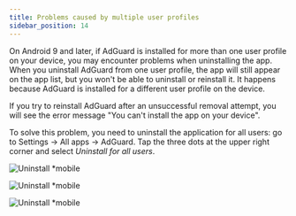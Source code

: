 ```yaml
---
title: Problems caused by multiple user profiles
sidebar_position: 14
---
```


On Android 9 and later, if AdGuard is installed for more than one user profile on your device, you may encounter problems when uninstalling the app. When you uninstall AdGuard from one user profile, the app will still appear on the app list, but you won't be able to uninstall or reinstall it. It happens because AdGuard is installed for a different user profile on the device.

If you try to reinstall AdGuard after an unsuccessful removal attempt, you will see the error message "You can't install the app on your device".

To solve this problem, you need to uninstall the application for all users: go to Settings → All apps → AdGuard. Tap the three dots at the upper right corner and select *Uninstall for all users*.

![Uninstall *mobile](https://cdn.adtidy.org/public/Adguard/kb/android/multiple_users/uninst_en.png)

![Uninstall *mobile](https://cdn.adtidy.org/public/Adguard/kb/android/multiple_users/uninst2_en.png)

![Uninstall *mobile](https://cdn.adtidy.org/content/kb/ad_blocker/android/solving_problems/multiple-profiles-issue/uninst3_en.png)
